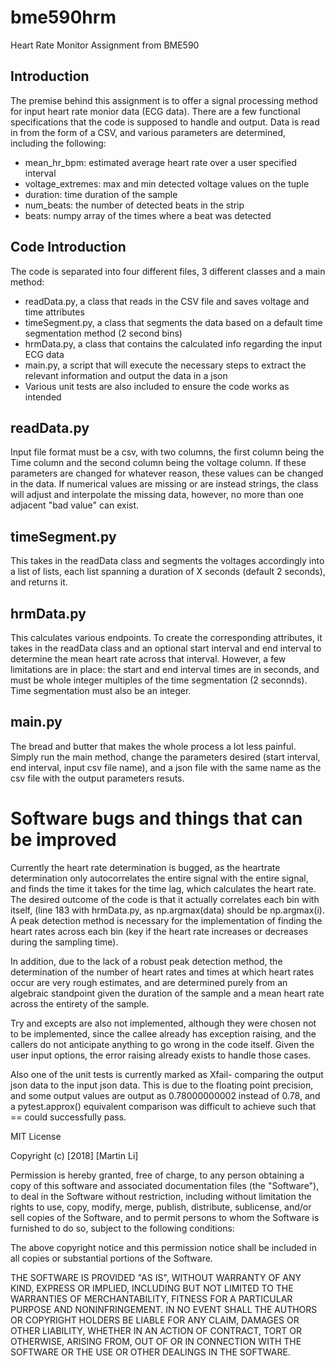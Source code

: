 # bme590hrm

Heart Rate Monitor Assignment from BME590

## Introduction

The premise behind this assignment is to offer a signal processing method for input heart rate monior data (ECG data). There are a few functional specifications that the code is supposed to handle and output. Data is read in from the form of a CSV, and various parameters are determined, including the following: 

- mean_hr_bpm: estimated average heart rate over a user specified interval
- voltage_extremes: max and min detected voltage values on the tuple
- duration: time duration of the sample
- num_beats: the number of detected beats in the strip
- beats: numpy array of the times where a beat was detected

## Code Introduction

The code is separated into four different files, 3 different classes and a main method: 

- readData.py, a class that reads in the CSV file and saves voltage and time attributes
- timeSegment.py, a class that segments the data based on a default time segmentation method (2 second bins)
- hrmData.py, a class that contains the calculated info regarding the input ECG data
- main.py, a script that will execute the necessary steps to extract the relevant information and output the data in a json
- Various unit tests are also included to ensure the code works as intended

## readData.py

Input file format must be a csv, with two columns, the first column being the Time column and the second column being the voltage column. If these parameters are changed for whatever reason, these values can be changed in the data. If numerical values are missing or are instead strings, the class will adjust and interpolate the missing data, however, no more than one adjacent "bad value" can exist. 

## timeSegment.py

This takes in the readData class and segments the voltages accordingly into a list of lists, each list spanning a duration of X seconds (default 2 seconds), and returns it. 

## hrmData.py

This calculates various endpoints. To create the corresponding attributes, it takes in the readData class and an optional start interval and end interval to determine the mean heart rate across that interval. However, a few limitations are in place: the start and end interval times are in seconds, and must be whole integer multiples of the time segmentation (2 seconnds). Time segmentation must also be an integer. 

## main.py

The bread and butter that makes the whole process a lot less painful. Simply run the main method, change the parameters desired (start interval, end interval, input csv file name), and a json file with the same name as the csv file with the output parameters resuts.

# Software bugs and things that can be improved

Currently the heart rate determination is bugged, as the heartrate determination only autocorrelates the entire signal with the entire signal, and finds the time it takes for the time lag, which calculates the heart rate. The desired outcome of the code is that it actually correlates each bin with itself, (line 183 with hrmData.py, as np.argmax(data) should be np.argmax(i). A peak detection method is necessary for the implementation of finding the heart rates across each bin (key if the heart rate increases or decreases during the sampling time). 

In addition, due to the lack of a robust peak detection method, the determination of the number of heart rates and times at which heart rates occur are very rough estimates, and are determined purely from an algebraic standpoint given the duration of the sample and a mean heart rate across the entirety of the sample. 

Try and excepts are also not implemented, although they were chosen not to be implemented, since the callee already has exception raising, and the callers do not anticipate anything to go wrong in the code itself. Given the user input options, the error raising already exists to handle those cases. 

Also one of the unit tests is currently marked as Xfail- comparing the output json data to the input json data. This is due to the floating point precision, and some output values are output as 0.78000000002 instead of 0.78, and a pytest.approx() equivalent comparison was difficult to achieve such that == could successfully pass. 







MIT License

Copyright (c) [2018] [Martin Li]

Permission is hereby granted, free of charge, to any person obtaining a copy
of this software and associated documentation files (the "Software"), to deal
in the Software without restriction, including without limitation the rights
to use, copy, modify, merge, publish, distribute, sublicense, and/or sell
copies of the Software, and to permit persons to whom the Software is
furnished to do so, subject to the following conditions:

The above copyright notice and this permission notice shall be included in all
copies or substantial portions of the Software.

THE SOFTWARE IS PROVIDED "AS IS", WITHOUT WARRANTY OF ANY KIND, EXPRESS OR
IMPLIED, INCLUDING BUT NOT LIMITED TO THE WARRANTIES OF MERCHANTABILITY,
FITNESS FOR A PARTICULAR PURPOSE AND NONINFRINGEMENT. IN NO EVENT SHALL THE
AUTHORS OR COPYRIGHT HOLDERS BE LIABLE FOR ANY CLAIM, DAMAGES OR OTHER
LIABILITY, WHETHER IN AN ACTION OF CONTRACT, TORT OR OTHERWISE, ARISING FROM,
OUT OF OR IN CONNECTION WITH THE SOFTWARE OR THE USE OR OTHER DEALINGS IN THE
SOFTWARE.
